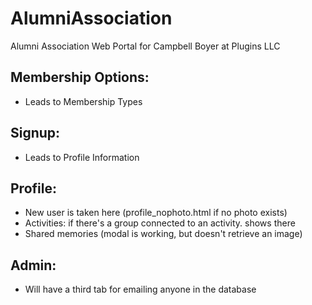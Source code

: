# AlumniAssociation
Alumni Association Web Portal for Campbell Boyer at Plugins LLC 

## Membership Options:
- Leads to Membership Types

## Signup:
- Leads to Profile Information

## Profile:
- New user is taken here (profile_nophoto.html if no photo exists)
- Activities: if there's a group connected to an activity. shows there
- Shared memories (modal is working, but doesn't retrieve an image)

## Admin:
- Will have a third tab for emailing anyone in the database
